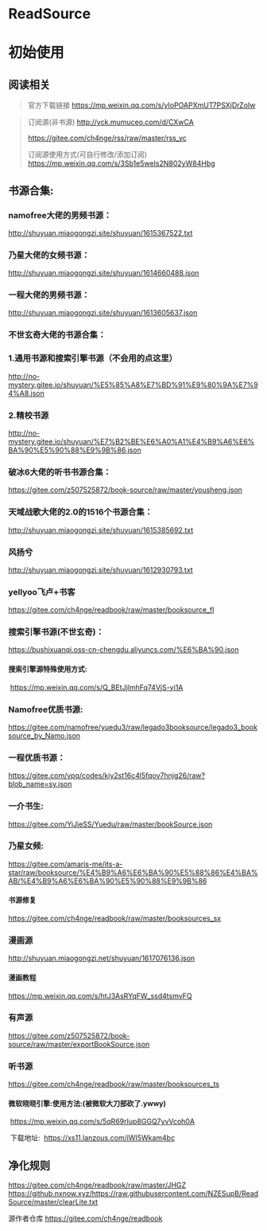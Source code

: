 # ReadSource

# 初始使用

## **阅读相关**

> 官方下载链接
> https://mp.weixin.qq.com/s/yIoPOAPXmUT7PSXjDrZoIw



> 订阅源(非书源)
> http://yck.mumuceo.com/d/CXwCA   
>
> https://gitee.com/ch4nge/rss/raw/master/rss_yc
>
> 订阅源使用方式(可自行修改/添加订阅)
> https://mp.weixin.qq.com/s/3Sb1e5weIs2N802yW84Hbg



## 书源合集:

### namofree大佬的男频书源：
http://shuyuan.miaogongzi.site/shuyuan/1615367522.txt

### 乃星大佬的女频书源：
http://shuyuan.miaogongzi.site/shuyuan/1614660488.json

### 一程大佬的男频书源：
http://shuyuan.miaogongzi.site/shuyuan/1613605637.json

### 不世玄奇大佬的书源合集：
### 1.通用书源和搜索引擎书源（不会用的点这里）
http://no-mystery.gitee.io/shuyuan/%E5%85%A8%E7%BD%91%E9%80%9A%E7%94%A8.json
### 2.精校书源
http://no-mystery.gitee.io/shuyuan/%E7%B2%BE%E6%A0%A1%E4%B9%A6%E6%BA%90%E5%90%88%E9%9B%86.json
### 破冰6大佬的听书书源合集：
https://gitee.com/z507525872/book-source/raw/master/yousheng.json

### 天域战歌大佬的2.0的1516个书源合集：
http://shuyuan.miaogongzi.site/shuyuan/1615385692.txt

### 风扬兮

http://shuyuan.miaogongzi.site/shuyuan/1612930793.txt

### yellyoo飞卢+书客

https://gitee.com/ch4nge/readbook/raw/master/booksource_fl

### 搜索引擎书源(不世玄奇)：

https://bushixuanqi.oss-cn-chengdu.aliyuncs.com/%E6%BA%90.json

#### 	搜索引擎源特殊使用方式:

​	 https://mp.weixin.qq.com/s/Q_BEtJjlmhFq74VjS-yi1A

### Namofree优质书源:

https://gitee.com/namofree/yuedu3/raw/legado3booksource/legado3_booksource_by_Namo.json

### 一程优质书源：

https://gitee.com/vpq/codes/kiy2st16c4l5fqov7hnjg26/raw?blob_name=sy.json

### 一介书生:

https://gitee.com/YiJieSS/Yuedu/raw/master/bookSource.json

### 乃星女频:

https://gitee.com/amaris-me/its-a-star/raw/booksource/%E4%B9%A6%E6%BA%90%E5%88%86%E4%BA%AB/%E4%B9%A6%E6%BA%90%E5%90%88%E9%9B%86

#### 书源修复

https://gitee.com/ch4nge/readbook/raw/master/booksources_sx



### 漫画源
http://shuyuan.miaogongzi.net/shuyuan/1617076136.json

#### 漫画教程

https://mp.weixin.qq.com/s/htJ3AsRYqFW_ssd4tsmvFQ



### 有声源

https://gitee.com/z507525872/book-source/raw/master/exportBookSource.json

### 听书源

https://gitee.com/ch4nge/readbook/raw/master/booksources_ts

#### 	微软晓晓引擎:使用方法:(被微软大刀部砍了.ywwy)

​	https://mp.weixin.qq.com/s/5qR69rIup8GGQ7yvVcoh0A

​	下载地址:
​	https://xs11.lanzous.com/iWI5Wkam4bc

## 净化规则

https://gitee.com/ch4nge/readbook/raw/master/JHGZ
https://github.nxnow.xyz/https://raw.githubusercontent.com/NZESupB/ReadSource/master/clearLite.txt



源作者仓库
https://gitee.com/ch4nge/readbook
